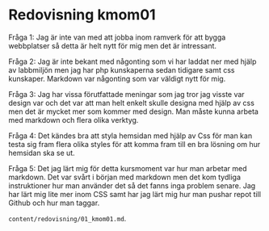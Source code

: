 ---
---
Redovisning kmom01
=========================

Fråga 1: Jag är inte van med att jobba inom ramverk för att bygga webbplatser så detta är helt nytt för mig men det är intressant.

Fråga 2: Jag är inte bekant med någonting som vi har laddat ner med hjälp av labbmiljön men jag har php kunskaperna sedan tidigare samt css kunskaper. Markdown var någonting som var väldigt nytt för mig.

Fråga 3: Jag har vissa förutfattade meningar som jag tror jag visste var design var och det var att man helt enkelt skulle designa med hjälp av css men det är mycket mer som kommer med design. Man måste kunna arbeta med markdown och flera olika verktyg.

Fråga 4: Det kändes bra att styla hemsidan med hjälp av Css för man kan testa sig fram flera olika styles för att komma fram till en bra lösning om hur hemsidan ska se ut.

Fråga 5: Det jag lärt mig för detta kursmoment var hur man arbetar med markdown. Det var svårt i början med markdown men det kom tydliga instruktioner hur man använder det så det fanns inga problem senare. Jag har lärt mig lite mer inom CSS samt har jag lärt mig hur man pushar repot till Github och hur man taggar.





`content/redovisning/01_kmom01.md`.
